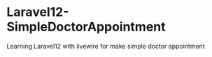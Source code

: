 # Laravel12-SimpleDoctorAppointment

Learning Laravel12 with livewire for make simple doctor appointment
